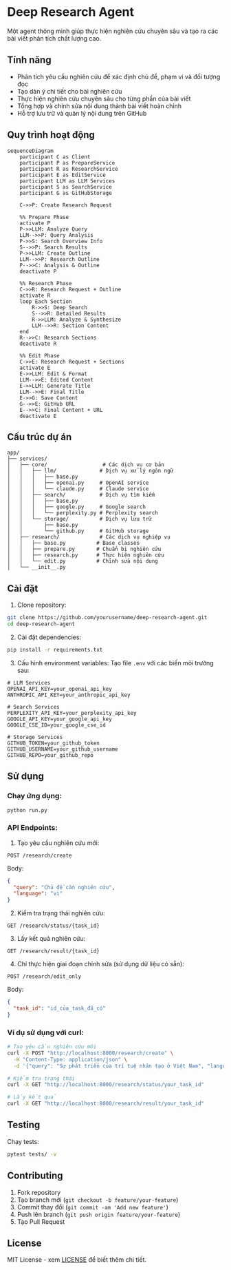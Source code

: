 # Deep Research Agent

Một agent thông minh giúp thực hiện nghiên cứu chuyên sâu và tạo ra các bài viết phân tích chất lượng cao.

## Tính năng

- Phân tích yêu cầu nghiên cứu để xác định chủ đề, phạm vi và đối tượng đọc
- Tạo dàn ý chi tiết cho bài nghiên cứu
- Thực hiện nghiên cứu chuyên sâu cho từng phần của bài viết
- Tổng hợp và chỉnh sửa nội dung thành bài viết hoàn chỉnh
- Hỗ trợ lưu trữ và quản lý nội dung trên GitHub

## Quy trình hoạt động

```mermaid
sequenceDiagram
    participant C as Client
    participant P as PrepareService
    participant R as ResearchService
    participant E as EditService
    participant LLM as LLM Services
    participant S as SearchService
    participant G as GitHubStorage

    C->>P: Create Research Request
    
    %% Prepare Phase
    activate P
    P->>LLM: Analyze Query
    LLM-->>P: Query Analysis
    P->>S: Search Overview Info
    S-->>P: Search Results
    P->>LLM: Create Outline
    LLM-->>P: Research Outline
    P-->>C: Analysis & Outline
    deactivate P
    
    %% Research Phase
    C->>R: Research Request + Outline
    activate R
    loop Each Section
        R->>S: Deep Search
        S-->>R: Detailed Results
        R->>LLM: Analyze & Synthesize
        LLM-->>R: Section Content
    end
    R-->>C: Research Sections
    deactivate R
    
    %% Edit Phase
    C->>E: Research Request + Sections
    activate E
    E->>LLM: Edit & Format
    LLM-->>E: Edited Content
    E->>LLM: Generate Title
    LLM-->>E: Final Title
    E->>G: Save Content
    G-->>E: GitHub URL
    E-->>C: Final Content + URL
    deactivate E
```

## Cấu trúc dự án

```
app/
├── services/
│   ├── core/                  # Các dịch vụ cơ bản
│   │   ├── llm/              # Dịch vụ xử lý ngôn ngữ
│   │   │   ├── base.py
│   │   │   ├── openai.py     # OpenAI service
│   │   │   └── claude.py     # Claude service
│   │   ├── search/           # Dịch vụ tìm kiếm
│   │   │   ├── base.py
│   │   │   ├── google.py     # Google search
│   │   │   └── perplexity.py # Perplexity search
│   │   └── storage/          # Dịch vụ lưu trữ
│   │       ├── base.py
│   │       └── github.py     # GitHub storage
│   ├── research/             # Các dịch vụ nghiệp vụ
│   │   ├── base.py          # Base classes
│   │   ├── prepare.py       # Chuẩn bị nghiên cứu
│   │   ├── research.py      # Thực hiện nghiên cứu
│   │   └── edit.py          # Chỉnh sửa nội dung
│   └── __init__.py
```

## Cài đặt

1. Clone repository:
```bash
git clone https://github.com/yourusername/deep-research-agent.git
cd deep-research-agent
```

2. Cài đặt dependencies:
```bash
pip install -r requirements.txt
```

3. Cấu hình environment variables:
Tạo file `.env` với các biến môi trường sau:
```
# LLM Services
OPENAI_API_KEY=your_openai_api_key
ANTHROPIC_API_KEY=your_anthropic_api_key

# Search Services
PERPLEXITY_API_KEY=your_perplexity_api_key
GOOGLE_API_KEY=your_google_api_key
GOOGLE_CSE_ID=your_google_cse_id

# Storage Services
GITHUB_TOKEN=your_github_token
GITHUB_USERNAME=your_github_username
GITHUB_REPO=your_github_repo
```

## Sử dụng

### Chạy ứng dụng:
```bash
python run.py
```

### API Endpoints:

1. Tạo yêu cầu nghiên cứu mới:
```
POST /research/create
```
Body:
```json
{
  "query": "Chủ đề cần nghiên cứu",
  "language": "vi"
}
```

2. Kiểm tra trạng thái nghiên cứu:
```
GET /research/status/{task_id}
```

3. Lấy kết quả nghiên cứu:
```
GET /research/result/{task_id}
```

4. Chỉ thực hiện giai đoạn chỉnh sửa (sử dụng dữ liệu có sẵn):
```
POST /research/edit_only
```
Body:
```json
{
  "task_id": "id_của_task_đã_có"
}
```

### Ví dụ sử dụng với curl:
```bash
# Tạo yêu cầu nghiên cứu mới
curl -X POST "http://localhost:8000/research/create" \
  -H "Content-Type: application/json" \
  -d '{"query": "Sự phát triển của trí tuệ nhân tạo ở Việt Nam", "language": "vi"}'

# Kiểm tra trạng thái
curl -X GET "http://localhost:8000/research/status/your_task_id"

# Lấy kết quả
curl -X GET "http://localhost:8000/research/result/your_task_id"
```

## Testing

Chạy tests:
```bash
pytest tests/ -v
```

## Contributing

1. Fork repository
2. Tạo branch mới (`git checkout -b feature/your-feature`)
3. Commit thay đổi (`git commit -am 'Add new feature'`)
4. Push lên branch (`git push origin feature/your-feature`)
5. Tạo Pull Request

## License

MIT License - xem [LICENSE](LICENSE) để biết thêm chi tiết.
